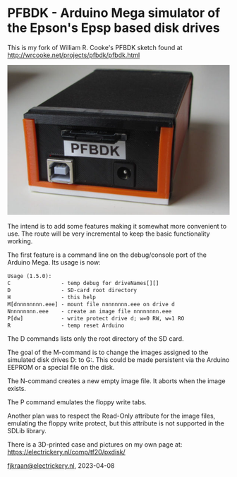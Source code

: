 # PFBDK - Arduino Mega simulator of the Epson's Epsp based disk drives

This is my fork of William R. Cooke's PFBDK sketch found at http://wrcooke.net/projects/pfbdk/pfbdk.html

![PFBDK on a Arduino Mega 2560 in PETG box](PFBDKbox.jpg)

The intend is to add some features making it somewhat more convenient to use. The route will be very incremental to keep 
the basic functionality working.

The first feature is a command line on the debug/console port of the Arduino Mega. Its usage is now:

	Usage (1.5.0):
 	C                - temp debug for driveNames[][]
 	D                - SD-card root directory
 	H                - this help
 	M[dnnnnnnnn.eee] - mount file nnnnnnnn.eee on drive d
 	Nnnnnnnnn.eee    - create an image file nnnnnnnn.eee
 	P[dw]            - write protect drive d; w=0 RW, w=1 RO
 	R                - temp reset Arduino

The D commands lists only the root directory of the SD card.

The goal of the M-command is to change the images assigned to the simulated disk drives D: to G:. 
This could be made persistent via the Arduino EEPROM or a special file on the disk. 

The N-command creates a new empty image file. It aborts when the image exists.

The P command emulates the floppy write tabs.

Another plan was to respect the Read-Only attribute for the image files, emulating the floppy write protect, but this 
attribute is not supported in the SDLib library.

There is a 3D-printed case and pictures on my own page at: https://electrickery.nl/comp/tf20/pxdisk/

fjkraan@electrickery.nl, 2023-04-08
